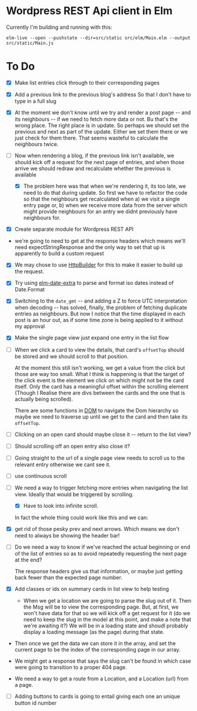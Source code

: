 Wordpress REST Api client in Elm
=================================

Currently I'm building and running with this:

```
elm-live --open --pushstate --dir=src/static src/elm/Main.elm --output src/static/Main.js
```
To Do
=====

- [x] Make list entries click through to their corresponding pages

- [x] Add a previous link to the previous blog's address
  So that I don't have to type in a full slug

- [x] At the moment we don't know until we try and render a post page -- and
  its neighbours -- if we need to fetch more data or not. Bu that's the wrong
  place. The right place is in update. So perhaps we should set the previous
  and next as part of the update. Either we set them there or we just check for
  them there. That seems wasteful to calculate the neighbours twice.

- [ ] Now when rendering a blog, if the previous link isn't available, we should
  kick off a request for the next page of entries, and when those arrive we should
  redraw and recalculate whether the previous is available

  - [x] The problem here was that when we're rendering it, its too late, we
    need to do that during update. So first we have to refactor the code
    so that the neighbours get recalculated  when a) we visit a single entry
    page or, b) when we receive more data from the server which might provide
    neighbours for an antry we didnt previously have neighbours for.


- [x] Create separate module for Wordpress REST API

- we're going to need to get at the response headers which means we'll need
  expectStringResponse and the only way to set that up is apparently to 
  build a custom request

- [x]  We may chose to use
   [HttpBuilder](http://package.elm-lang.org/packages/lukewestby/elm-http-builder/5.0.0/HttpBuilder)
   for this to make it easier to build up the request.

- [x] Try using
  [elm-date-extra](http://package.elm-lang.org/packages/justinmimbs/elm-date-extra/2.0.1/Date-Extra#fromIsoString)
  to parse and format iso dates instead of Date.Format

- [x] Switching to the `date_gmt` -- and adding a Z to force UTC interpretation
  when decoding -- has solved, finally, the problem of fetching duplicate
  entries as neighbours. But now I notice that the time displayed in each post
  is an hour out, as if some time zone is being applied to it without my
  approval

- [x] Make the single page view just expand one entry in the list flow

- [ ] When we click a card to view the details, that card's `offsetTop`
  should be stored and we should scroll to that position.
   
   At the moment this still isn't working, we get a value from the click but
   those are way too small. What I think is happening is that the target of the
   click event is the element we click on which might not be the card itself.
   Only the card has a meaningful offset within the scrolling element (Though I
   Realise there are divs between the cards and the one that is actually being
   scrolled).

   There are some functions in
   [DOM](http://package.elm-lang.org/packages/debois/elm-dom/1.2.3/DOM) to
   navigate the Dom hierarchy so maybe we need to traverse up until we get to
   the card and then take its `offsetTop`.

- [ ] Clicking on an open card should maybe close it -- return to the list view?

- [ ] Should scrolling off an open entry also close it?

- [ ] Going straight to the url of a single page view needs to scroll us to the
relevant entry otherwise we cant see it.

- [ ] use continuous scroll

- [ ] We need a way to trigger fetching more entries when navigating the list
  view. Ideally that would be triggered by scrolling. 
  
  - [x] Have to look into infinite scroll.

  In fact the whole thing could work like this and we can:

- [x] get rid of those pesky prev and next arrows. Which means we don't need to
  always be showing the header bar!

- [ ] Do we need a way to know if we've reached the actual beginning or end of the 
  list of entries so as to avoid repeatedly requesting the next page at the end?

  The response headers give us that information, or maybe just getting back
  fewer than the expected page number.

- [x] Add classes or ids on summary cards in list view to help testing

  - When we get a location we are going to parse the slug out of it.  Then the
    Msg will be to view the corresponding page.  But, at first, we won't have
    data for that so we will kick off a get request for it (do we need to keep
    the slug in the model at this point, and make a note that we're awaiting
    it?) We will be in a loading state and shoudl probably display a loading
    message (as the page) during that state.

 - Then once we get the data we can store it in the array, and set the current
   page to be the index of the corresponding page in our array.

 - We might get a response that says the slug can't be found in which case were
   going to transition to a proper 404 page.

 - We need a way to get a route from a Location, and a Location (url) from 
   a page.


- [ ] Adding buttons to cards is going to entail giving each one an unique button id number

